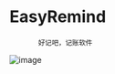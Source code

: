 # EasyRemind
           好记吧，记账软件

![image](http://github.com/zitayangling/EasyRemind/blob/master/EasyRemind.gif)
